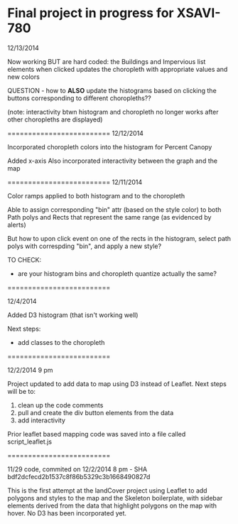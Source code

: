 
Final project in progress for XSAVI-780
=========================
12/13/2014

Now working BUT are hard coded: the Buildings and Impervious list elements when clicked updates the choropleth with appropriate values and new colors

QUESTION - how to **ALSO** update the histograms based on clicking the buttons corresponding to different choropleths??

(note: interactivity btwn histogram and choropleth no longer works after other choropleths are displayed)

=========================
12/12/2014

Incorporated choropleth colors into the histogram for Percent Canopy

Added x-axis
Also incorporated interactivity between the graph and the map

=========================
12/11/2014

Color ramps applied to both histogram and to the choropleth

Able to assign corresponding "bin" attr (based on the style color) to both Path polys and Rects that represent the same range (as evidenced by alerts)

But how to upon click event on one of the rects in the histogram, select path polys with correspding "bin", and apply a new style?

TO CHECK:
- are your histogram bins and choropleth quantize actually the same?



=========================

12/4/2014

Added D3 histogram (that isn't working well)

Next steps: 
- add classes to the choropleth





=========================

12/2/2014  9 pm

Project updated to add data to map using D3 instead of Leaflet.  Next steps will be to:
1) clean up the code comments
2) pull and create the div button elements from the data
3) add interactivity

Prior leaflet based mapping code was saved into a file called script_leaflet.js




=========================

11/29 code, commited on 12/2/2014 8 pm - SHA bdf2dcfecd2b1537c8f86b5329c3b1668490827d

This is the first attempt at the landCover project using Leaflet to add polygons and styles to the map and the Skeleton boilerplate, with sidebar elements derived from the data that highlight polygons on the map with hover.  No D3 has been incorporated yet.